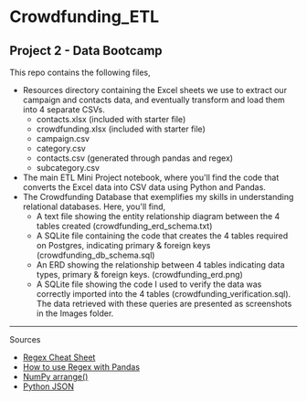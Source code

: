 # Crowdfunding_ETL
## Project 2 - Data Bootcamp

This repo contains the following files,
- Resources directory containing the Excel sheets we use to extract our campaign and contacts data, and eventually transform and load them into 4 separate CSVs.
    - contacts.xlsx (included with starter file)
    - crowdfunding.xlsx (included with starter file)
    - campaign.csv
    - category.csv
    - contacts.csv (generated through pandas and regex)
    - subcategory.csv
- The main ETL Mini Project notebook, where you'll find the code that converts the Excel data into CSV data using Python and Pandas.
- The Crowdfunding Database that exemplifies my skills in understanding relational databases. Here, you'll find,
    - A text file showing the entity relationship diagram between the 4 tables created (crowdfunding_erd_schema.txt)
    - A SQLite file containing the code that creates the 4 tables required on Postgres, indicating primary & foreign keys (crowdfunding_db_schema.sql)
    - An ERD showing the relationship between 4 tables indicating data types, primary & foreign keys. (crowdfunding_erd.png)
    - A SQLite file showing the code I used to verify the data was correctly imported into the 4 tables (crowdfunding_verification.sql). The data retrieved with these queries are presented as screenshots in the Images folder.

-----

Sources
 - [Regex Cheat Sheet](https://cheatography.com/davechild/cheat-sheets/regular-expressions/)
 - [How to use Regex with Pandas](https://kanoki.org/2019/11/12/how-to-use-regex-in-pandas/)
 - [NumPy arrange()](https://realpython.com/how-to-use-numpy-arange/)
 - [Python JSON](https://www.w3schools.com/python/python_json.asp)
